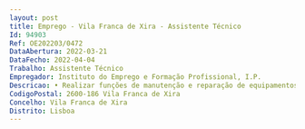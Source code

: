 ```yaml
--- 
layout: post
title: Emprego - Vila Franca de Xira - Assistente Técnico
Id: 94903
Ref: OE202203/0472
DataAbertura: 2022-03-21
DataFecho: 2022-04-04
Trabalho: Assistente Técnico
Empregador: Instituto do Emprego e Formação Profissional, I.P.
Descricao: • Realizar funções de manutenção e reparação de equipamentos informáticos quer a nível de hardware quer a nível de software  • Instalar de componentes de hardware e software  • Reparação ou substituição dos equipamentos e ou componentes  • Limpeza e diagnóstico dos equipamentos e componentes  • Executar configurações de sistema operacional e efetuar a conservação dos equipamentos • Fazer testes preventivos e operacionais e de segurança nos equipamentos e demais periféricos• Gestão do Stock de componentes peças, equipamentos, periféricos e acessórios necessários  • Apoio aos utilizadores internos  • Elaborar relatórios e registar dados relativos ao estado dos equipamentos, trabalho desenvolvido e recursos utilizados  • Gerir e controlar os bens afetos à sua atividade  • Zelar pela higiene e bom estado de conservação de todas as ferramentas e outros meios de trabalho atribuídos, bem como pela higiene geral das instalações afetas, cumprindo as regras relativas à gestão de resíduos e a outros aspetos de qualidade e desempenho ambiental • Zelar pela segurança individual e coletiva, utilizando equipamentos de proteção e vestuário de trabalho apropriados e adotando as normas de higiene e segurança aplicáveis ao setor.
CodigoPostal: 2600-186 Vila Franca de Xira
Concelho: Vila Franca de Xira
Distrito: Lisboa
--- 
```

